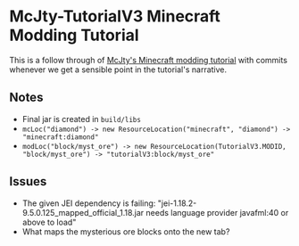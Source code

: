 # McJty-TutorialV3 Minecraft Modding Tutorial

This is a follow through of
[McJty's Minecraft modding tutorial](https://wiki.mcjty.eu/modding/index.php?title=YouTube-Tutorials-18)
with commits whenever we get a sensible point in the tutorial's narrative.

## Notes

- Final jar is created in `build/libs` 
- `mcLoc("diamond") -> new ResourceLocation("minecraft", "diamond") -> "minecraft:diamond"`
- `modLoc("block/myst_ore") -> new ResourceLocation(TutorialV3.MODID, "block/myst_ore") -> "tutorialV3:block/myst_ore"`

## Issues

- The given JEI dependency is failing:
  "jei-1.18.2-9.5.0.125_mapped_official_1.18.jar needs language provider javafml:40 or above to load"
- What maps the mysterious ore blocks onto the new tab?